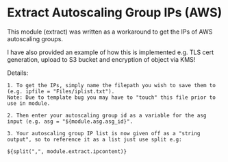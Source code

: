 # Extract Autoscaling Group IPs (AWS)

This module (extract) was written as a workaround to get the IPs of AWS autoscaling groups.

I have also provided an example of how this is implemented e.g. TLS cert generation, upload to S3 bucket and encryption of object via KMS!

Details:
```
1. To get the IPs, simply name the filepath you wish to save them to (e.g. ipfile = "Files/iplist.txt").
Note: Due to template bug you may have to "touch" this file prior to use in module.

2. Then enter your autoscaling group id as a variable for the asg input (e.g. asg = "${module.asg.asg_id}".

3. Your autoscaling group IP list is now given off as a "string output", so to reference it as a list just use split e.g:

${split(",", module.extract.ipcontent)}
```
